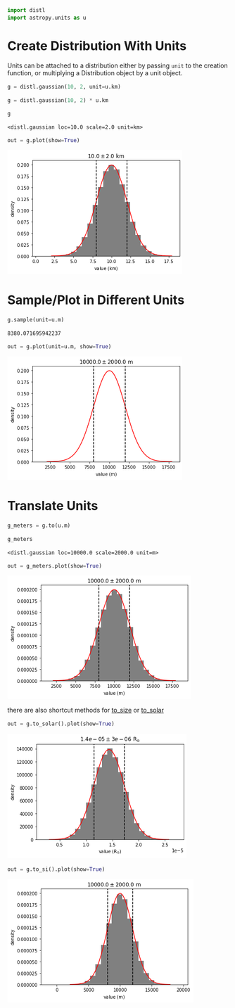 ```python
import distl
import astropy.units as u
```

# Create Distribution With Units

Units can be attached to a distribution either by passing `unit` to the creation function, or multiplying a Distribution object by a unit object.


```python
g = distl.gaussian(10, 2, unit=u.km)
```


```python
g = distl.gaussian(10, 2) * u.km
```


```python
g
```




    <distl.gaussian loc=10.0 scale=2.0 unit=km>




```python
out = g.plot(show=True)
```


![png](units_files/units_5_0.png)


# Sample/Plot in Different Units


```python
g.sample(unit=u.m)
```




    8380.071695942237




```python
out = g.plot(unit=u.m, show=True)
```


![png](units_files/units_8_0.png)


# Translate Units


```python
g_meters = g.to(u.m)
```


```python
g_meters
```




    <distl.gaussian loc=10000.0 scale=2000.0 unit=m>




```python
out = g_meters.plot(show=True)
```


![png](units_files/units_12_0.png)


there are also shortcut methods for [to_size](../api/Gaussian.to_si.md) or [to_solar](../api/Gaussian.to_solar.md)


```python
out = g.to_solar().plot(show=True)
```


![png](units_files/units_14_0.png)



```python
out = g.to_si().plot(show=True)
```


![png](units_files/units_15_0.png)



```python

```
